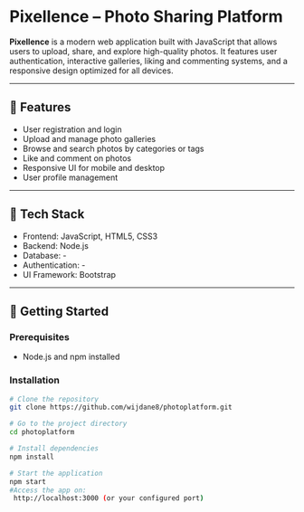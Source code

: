 # Pixellence – Photo Sharing Platform

**Pixellence** is a modern web application built with JavaScript that allows users to upload, share, and explore high-quality photos. It features user authentication, interactive galleries, liking and commenting systems, and a responsive design optimized for all devices.

---

## 🌟 Features

- User registration and login  
- Upload and manage photo galleries  
- Browse and search photos by categories or tags  
- Like and comment on photos  
- Responsive UI for mobile and desktop  
- User profile management  

---

## 🧰 Tech Stack

- Frontend: JavaScript, HTML5, CSS3  
- Backend: Node.js 
- Database: -
- Authentication: - 
- UI Framework: Bootstrap

---

## 🚀 Getting Started

### Prerequisites
- Node.js and npm installed  

### Installation

```bash
# Clone the repository
git clone https://github.com/wijdane8/photoplatform.git

# Go to the project directory
cd photoplatform

# Install dependencies
npm install

# Start the application
npm start
#Access the app on:
 http://localhost:3000 (or your configured port)
